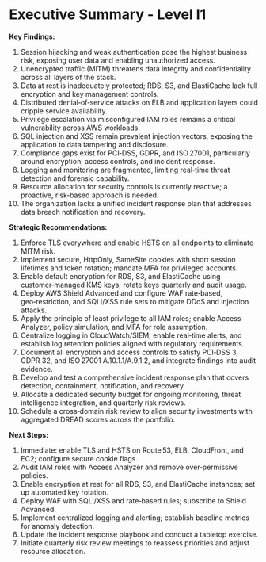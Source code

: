 # Executive Summary - Level l1

**Key Findings:**
1. Session hijacking and weak authentication pose the highest business risk, exposing user data and enabling unauthorized access.
2. Unencrypted traffic (MITM) threatens data integrity and confidentiality across all layers of the stack.
3. Data at rest is inadequately protected; RDS, S3, and ElastiCache lack full encryption and key management controls.
4. Distributed denial‑of‑service attacks on ELB and application layers could cripple service availability.
5. Privilege escalation via misconfigured IAM roles remains a critical vulnerability across AWS workloads.
6. SQL injection and XSS remain prevalent injection vectors, exposing the application to data tampering and disclosure.
7. Compliance gaps exist for PCI‑DSS, GDPR, and ISO 27001, particularly around encryption, access controls, and incident response.
8. Logging and monitoring are fragmented, limiting real‑time threat detection and forensic capability.
9. Resource allocation for security controls is currently reactive; a proactive, risk‑based approach is needed.
10. The organization lacks a unified incident response plan that addresses data breach notification and recovery.

**Strategic Recommendations:**
1. Enforce TLS everywhere and enable HSTS on all endpoints to eliminate MITM risk.
2. Implement secure, HttpOnly, SameSite cookies with short session lifetimes and token rotation; mandate MFA for privileged accounts.
3. Enable default encryption for RDS, S3, and ElastiCache using customer‑managed KMS keys; rotate keys quarterly and audit usage.
4. Deploy AWS Shield Advanced and configure WAF rate‑based, geo‑restriction, and SQLi/XSS rule sets to mitigate DDoS and injection attacks.
5. Apply the principle of least privilege to all IAM roles; enable Access Analyzer, policy simulation, and MFA for role assumption.
6. Centralize logging in CloudWatch/SIEM, enable real‑time alerts, and establish log retention policies aligned with regulatory requirements.
7. Document all encryption and access controls to satisfy PCI‑DSS 3, GDPR 32, and ISO 27001 A.10.1.1/A.9.1.2, and integrate findings into audit evidence.
8. Develop and test a comprehensive incident response plan that covers detection, containment, notification, and recovery.
9. Allocate a dedicated security budget for ongoing monitoring, threat intelligence integration, and quarterly risk reviews.
10. Schedule a cross‑domain risk review to align security investments with aggregated DREAD scores across the portfolio.

**Next Steps:**
1. Immediate: enable TLS and HSTS on Route 53, ELB, CloudFront, and EC2; configure secure cookie flags.
2. Audit IAM roles with Access Analyzer and remove over‑permissive policies.
3. Enable encryption at rest for all RDS, S3, and ElastiCache instances; set up automated key rotation.
4. Deploy WAF with SQLi/XSS and rate‑based rules; subscribe to Shield Advanced.
5. Implement centralized logging and alerting; establish baseline metrics for anomaly detection.
6. Update the incident response playbook and conduct a tabletop exercise.
7. Initiate quarterly risk review meetings to reassess priorities and adjust resource allocation.

